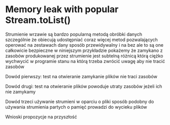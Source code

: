 # Memory leak with popular Stream.toList()

Strumienie wrzawie są bardzo popularną metodą obróbki danych szczególnie że obiecują udostępniać coraz więcej metod pozwalających operować na zestawach dany sposób przewidywalny i na bez ale to są one całkowicie bezpieczne w niniejszym przykładzie pokażemy że zamykano z zasobów produkowanej przez strumienie jest subtelną różnicą którą ciężko wychwycić w programie stanu na którą trzeba zwrócić uwagę aby nie tracić zasobów

Dowód pierwszy: test na otwieranie zamykanie plików nie traci zasobów

Dowód drugi: test na otwieranie plików powoduje utraty zasobów jeżeli ich nie zamykamy

Dowód trzeci używanie strumieni w oparciu o pliki sposób podobny do używania strumienia partych o pamięć prowadzi do wycieku plików

Wnioski propozycje na przyszłość
